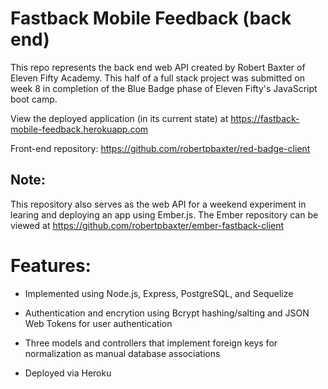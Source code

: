 # Fastback Mobile Feedback (back end)

This repo represents the back end web API created by Robert Baxter of Eleven Fifty Academy. This half of a full stack project was submitted on week 8 in completion of the Blue Badge phase of Eleven Fifty's JavaScript boot camp.

View the deployed application (in its current state) at https://fastback-mobile-feedback.herokuapp.com

Front-end repository: https://github.com/robertpbaxter/red-badge-client

## Note:

This repository also serves as the web API for a weekend experiment in learing and deploying an app using Ember.js. The Ember repository can be viewed at https://github.com/robertpbaxter/ember-fastback-client

# Features:

- Implemented using Node.js, Express, PostgreSQL, and Sequelize

- Authentication and encrytion using Bcrypt hashing/salting and JSON Web Tokens for user authentication

- Three models and controllers that implement foreign keys for normalization as manual database associations

- Deployed via Heroku
